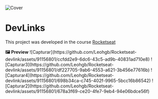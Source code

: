 ![Cover](https://github.com/Leohgb/Rocketseat-devlink/assets/91156801/56837031-d375-4a9d-b614-f0bd05dd2e6a)
<h1>DevLinks</h1>
<p>This project was developed in the course <a href="https://rocketseat.com.br" rel="nofollow">Rocketseat</a></p>
<strong>🖼 Preview</strong>
![Capturar](https://github.com/Leohgb/Rocketseat-devlink/assets/91156801/ccfdd2e9-6dc6-43c5-ad9b-40831ad710e8)
![Capturar3](https://github.com/Leohgb/Rocketseat-devlink/assets/91156801/df227705-9ab6-4553-a621-3b456e77616b)
![Capturar4](https://github.com/Leohgb/Rocketseat-devlink/assets/91156801/698b34ca-c745-402f-9965-5bcc16b86542)
![Capturar2](https://github.com/Leohgb/Rocketseat-devlink/assets/91156801/678a3f69-ce20-4fe7-9eb4-94e06bdce56f)
